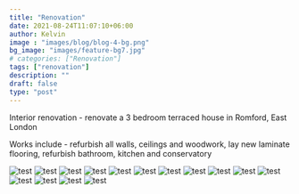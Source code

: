 ```yaml
---
title: "Renovation"
date: 2021-08-24T11:07:10+06:00
author: Kelvin
image : "images/blog/blog-4-bg.png"
bg_image: "images/feature-bg7.jpg"
# categories: ["Renovation"]
tags: ["renovation"]
description: ""
draft: false
type: "post"
---
```


Interior renovation  - renovate a 3 bedroom terraced house in Romford, East London

Works include  - refurbish all walls, ceilings and woodwork, lay new laminate flooring, refurbish bathroom, kitchen and conservatory



![test](/images/blog/blog-4%20(1).jpg)
![test](/images/blog/blog-4%20(2).jpg)
![test](/images/blog/blog-4%20(3).jpg)
![test](/images/blog/blog-4%20(4).jpg)
![test](/images/blog/blog-4%20(5).jpg)
![test](/images/blog/blog-4%20(6).jpg)
![test](/images/blog/blog-4%20(7).jpg)
![test](/images/blog/blog-4%20(8).jpg)
![test](/images/blog/blog-4%20(9).jpg)
![test](/images/blog/blog-4%20(10).jpg)
![test](/images/blog/blog-4%20(11).jpg)
![test](/images/blog/blog-4%20(12).jpg)
![test](/images/blog/blog-4%20(13).jpg)
![test](/images/blog/blog-4%20(14).jpg)
![test](/images/blog/blog-4%20(15).jpg)